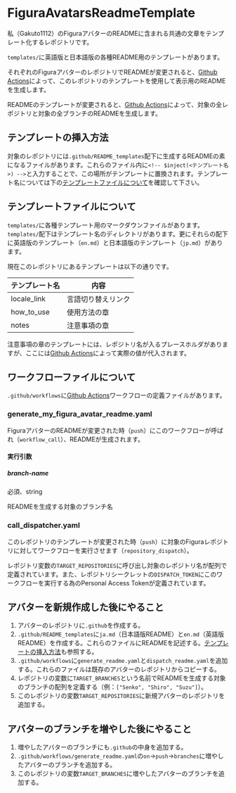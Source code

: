 # FiguraAvatarsReadmeTemplate
私（Gakuto1112）のFiguraアバターのREADMEに含まれる共通の文章をテンプレート化するレポジトリです。

`templates/`に英語版と日本語版の各種README用のテンプレートがあります。

それぞれのFiguraアバターのレポジトリでREADMEが変更されると、[Github Actions](https://github.co.jp/features/actions)によって、このレポジトリのテンプレートを使用して表示用のREADMEを生成します。

READMEのテンプレートが変更されると、[Github Actions](https://github.co.jp/features/actions)によって、対象の全レポジトリと対象の全ブランチのREADMEを生成します。

## テンプレートの挿入方法
対象のレポジトリには`.github/README_templates`配下に生成するREADMEの素になるファイルがあります。これらのファイル内に`<!-- $inject(<テンプレート名>) -->`と入力することで、この場所がテンプレートに置換されます。テンプレート名については下の[テンプレートファイルについて](#テンプレートファイルについて)を確認して下さい。

## テンプレートファイルについて
`templates/`に各種テンプレート用のマークダウンファイルがあります。`templates/`配下はテンプレート名のディレクトリがあります。更にそれらの配下に英語版のテンプレート（`en.md`）と日本語版のテンプレート（`jp.md`）があります。

現在このレポジトリにあるテンプレートは以下の通りです。

| テンプレート名 | 内容 |
| - | - |
| locale_link | 言語切り替えリンク |
| how_to_use | 使用方法の章 |
| notes | 注意事項の章 |

注意事項の章のテンプレートには、レポジトリ名が入るプレースホルダがありますが、ここには[Github Actions](https://github.co.jp/features/actions)によって実際の値が代入されます。

## ワークフローファイルについて
`.github/workflows`に[Github Actions](https://github.co.jp/features/actions)ワークフローの定義ファイルがあります。

### generate_my_figura_avatar_readme.yaml
FiguraアバターのREADMEが変更された時（`push`）にこのワークフローが呼ばれ（`workflow_call`）、READMEが生成されます。

#### 実行引数
##### branch-name
必須、string

READMEを生成する対象のブランチ名

### call_dispatcher.yaml
このレポジトリのテンプレートが変更された時（`push`）に対象のFiguraレポジトリに対してワークフローを実行させます（`repository_dispatch`）。

レポジトリ変数の`TARGET_REPOSITORIES`に呼び出し対象のレポジトリ名が配列で定義されています。また、レポジトリシークレットの`DISPATCH_TOKEN`にこのワークフローを実行する為のPersonal Access Tokenが定義されています。

## アバターを新規作成した後にやること
1. アバターのレポジトリに`.github`を作成する。
2. `.github/README_templates`に`ja.md`（日本語版README）と`en.md`（英語版README）を作成する。これらのファイルにREADMEを記述する。[テンプレートの挿入方法](#テンプレートの挿入方法)も参照する。
3. `.github/workflows`に`generate_readme.yaml`と`dispatch_readme.yaml`を追加する。これらのファイルは既存のアバターのレポジトリからコピーする。
4. レポジトリの変数に`TARGET_BRANCHES`という名前でREADMEを生成する対象のブランチの配列を定義する（例：`["Senko", "Shiro", "Suzu"]`）。
5. このレポジトリの変数`TARGET_REPOSITORIES`に新規アバターのレポジトリを追加する。

## アバターのブランチを増やした後にやること
1. 増やしたアバターのブランチにも`.github`の中身を追加する。
2. `.github/workflows/generate_readme.yaml`の`on`->`push`->`branches`に増やしたアバターのブランチを追加する。
3. このレポジトリの変数`TARGET_BRANCHES`に増やしたアバターのブランチを追加する。